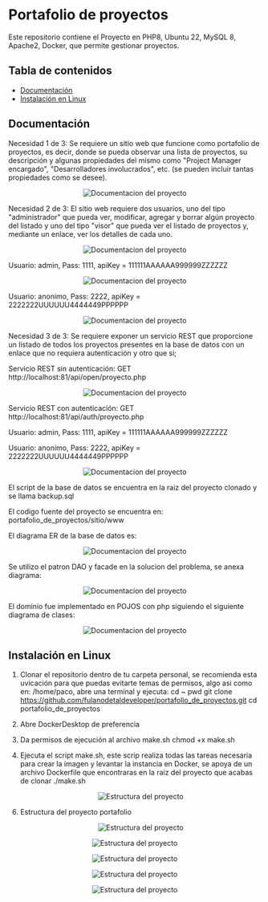 # Portafolio de proyectos
Este repositorio contiene el Proyecto en PHP8, Ubuntu 22, MySQL 8, Apache2, Docker,  que permite gestionar proyectos.

## Tabla de contenidos
- [Documentación](#documentación)
- [Instalación en Linux](#instalación-en-linux)

## Documentación

Necesidad 1 de 3: Se requiere un sitio web que funcione como portafolio de proyectos, es
decir, donde se pueda observar una lista de proyectos, su descripción y algunas
propiedades del mismo como "Project Manager encargado", "Desarrolladores
involucrados", etc. (se pueden incluir tantas propiedades como se desee). 

 <p align="center">
    <img src="sitio/docs/img/f13.png" alt="Documentacion del proyecto" style="max-width:90%;">
  </p>
  
Necesidad 2 de 3: El sitio web requiere dos usuarios, uno del tipo "administrador" que
pueda ver, modificar, agregar y borrar algún proyecto del listado y uno del tipo "visor" que
pueda ver el listado de proyectos y, mediante un enlace, ver los detalles de cada uno.

<p align="center">
    <img src="sitio/docs/img/f10.png" alt="Documentacion del proyecto" style="max-width:90%;">
  </p>

  Usuario: admin, Pass: 1111, apiKey = 111111AAAAAA999999ZZZZZZ
  <p align="center">
    <img src="sitio/docs/img/f13.png" alt="Documentacion del proyecto" style="max-width:90%;">
  </p>

  Usuario: anonimo, Pass: 2222, apiKey = 2222222UUUUUU4444449PPPPPP
  <p align="center">
    <img src="sitio/docs/img/f14.png" alt="Documentacion del proyecto" style="max-width:90%;">
  </p>

Necesidad 3 de 3: Se requiere exponer un servicio REST que proporcione un listado de
todos los proyectos presentes en la base de datos con un enlace que no requiera
autenticación y otro que si;

Servicio REST sin autenticación: GET  http://localhost:81/api/open/proyecto.php
 <p align="center">
    <img src="sitio/docs/img/f30.png" alt="Documentacion del proyecto" style="max-width:90%;">
  </p>

 Servicio REST con autenticación: GET http://localhost:81/api/auth/proyecto.php
 
 Usuario: admin, Pass: 1111, apiKey = 111111AAAAAA999999ZZZZZZ
 
 Usuario: anonimo, Pass: 2222, apiKey = 2222222UUUUUU4444449PPPPPP
 
 <p align="center">
    <img src="sitio/docs/img/f31.png" alt="Documentacion del proyecto" style="max-width:90%;">
  </p> 

El script de la base de datos se encuentra en la raiz del proyecto clonado y se llama backup.sql

El codigo fuente del proyecto se encuentra en: portafolio_de_proyectos/sitio/www

El diagrama ER de la base de datos es:

<p align="center">
    <img src="sitio/docs/img/DiagramaER.png" alt="Documentacion del proyecto" style="max-width:90%;">
  </p> 

Se utilizo el patron DAO y facade en la solucion del problema, se anexa diagrama:

<p align="center">
    <img src="sitio/docs/img/patronesFacadeDao.png" alt="Documentacion del proyecto" style="max-width:90%;">
  </p> 

El dominio fue implementado en POJOS con php siguiendo el siguiente diagrama de clases:

<p align="center">
    <img src="sitio/docs/img/DiagramaDeClases.png" alt="Documentacion del proyecto" style="max-width:90%;">
  </p> 

## Instalación en Linux
1) Clonar el repositorio dentro de tu carpeta personal, se recomienda esta uvicación para que puedas evitarte temas de permisos, algo asi como en: /home/paco, abre una terminal y ejecuta:
   cd ~
   pwd
   git clone https://github.com/fulanodetaldeveloper/portafolio_de_proyectos.git
   cd portafolio_de_proyectos
   
2) Abre DockerDesktop de preferencia
 
3) Da permisos de ejecución al archivo make.sh
   chmod +x make.sh
   
4) Ejecuta el script make.sh, este scrip realiza todas las tareas necesaria para crear la imagen y levantar la instancia en Docker, se apoya de un archivo Dockerfile que encontraras en la raiz del proyecto que acabas de clonar
   ./make.sh

   <p align="center">
    <img src="sitio/docs/img/55.png" alt="Estructura del proyecto" style="max-width:90%;">
  </p>
   
6) Estructura del proyecto portafolio
   <p align="center">
    <img src="sitio/docs/img/50.png" alt="Estructura del proyecto" style="max-width:90%;">
  </p>

   <p align="center">
    <img src="sitio/docs/img/51.png" alt="Estructura del proyecto" style="max-width:90%;">
  </p>

  <p align="center">
    <img src="sitio/docs/img/52.png" alt="Estructura del proyecto" style="max-width:90%;">
  </p>

  <p align="center">
    <img src="sitio/docs/img/53.png" alt="Estructura del proyecto" style="max-width:90%;">
  </p>

  <p align="center">
    <img src="sitio/docs/img/54.png" alt="Estructura del proyecto" style="max-width:90%;">
  </p>
